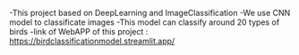 -This project based on DeepLearning and ImageClassification
-We use CNN model to classificate images 
-This model can classify around 20 types of birds 
-link of WebAPP of this project : https://birdclassificationmodel.streamlit.app/

